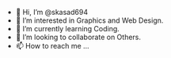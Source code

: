 - 👋 Hi, I’m @skasad694
- 👀 I’m interested in Graphics and Web Design.
- 🌱 I’m currently learning Coding.
- 💞️ I’m looking to collaborate on Others.
- 📫 How to reach me ...

<!---
skasad694/skasad694 is a ✨ special ✨ repository because its `README.md` (this file) appears on your GitHub profile.
You can click the Preview link to take a look at your changes.
--->
